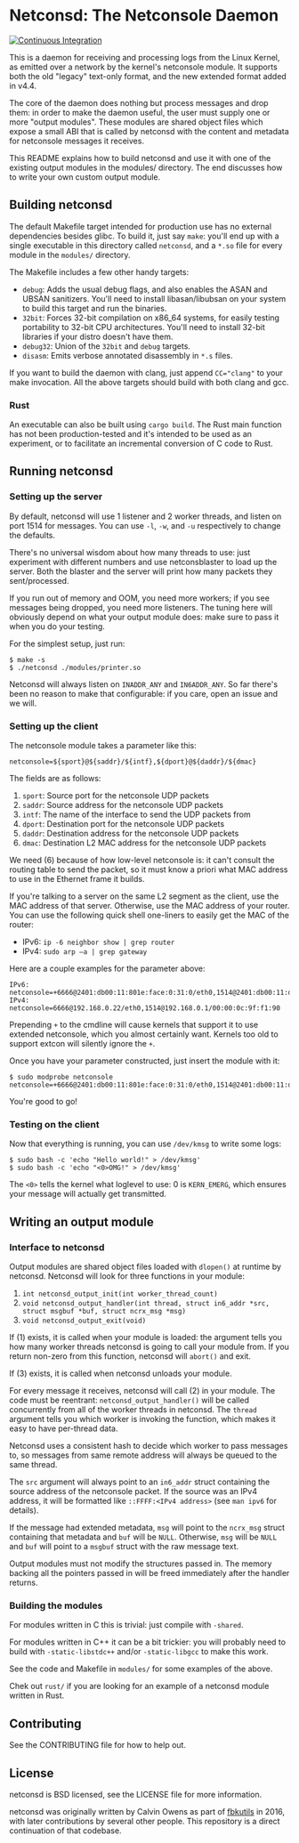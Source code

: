 # Netconsd: The Netconsole Daemon

[![Continuous Integration](https://github.com/facebook/netconsd/workflows/Continuous%20Integration/badge.svg?event=push)](https://github.com/facebook/netconsd/actions?query=workflow%3A%22Continuous+Integration%22)

This is a daemon for receiving and processing logs from the Linux Kernel, as
emitted over a network by the kernel's netconsole module. It supports both the
old "legacy" text-only format, and the new extended format added in v4.4.

The core of the daemon does nothing but process messages and drop them: in order
to make the daemon useful, the user must supply one or more "output modules".
These modules are shared object files which expose a small ABI that is called by
netconsd with the content and metadata for netconsole messages it receives.

This README explains how to build netconsd and use it with one of the existing
output modules in the modules/ directory. The end discusses how to write your
own custom output module.

## Building netconsd

The default Makefile target intended for production use has no external
dependencies besides glibc. To build it, just say `make`: you'll end up with a
single executable in this directory called `netconsd`, and a `*.so` file for every
module in the `modules/` directory.

The Makefile includes a few other handy targets:

* `debug`: Adds the usual debug flags, and also enables the ASAN and
           UBSAN sanitizers. You'll need to install libasan/libubsan on
           your system to build this target and run the binaries.
* `32bit`: Forces 32-bit compilation on x86_64 systems, for easily
           testing portability to 32-bit CPU architectures. You'll need
           to install 32-bit libraries if your distro doesn't have them.
* `debug32`: Union of the `32bit` and `debug` targets.
* `disasm`: Emits verbose annotated disassembly in `*.s` files.

If you want to build the daemon with clang, just append `CC="clang"` to your
make invocation. All the above targets should build with both clang and gcc.

### Rust

An executable can also be built using `cargo build`. The Rust main function has
not been production-tested and it's intended to be used as an experiment, or to
facilitate an incremental conversion of C code to Rust.

## Running netconsd

### Setting up the server

By default, netconsd will use 1 listener and 2 worker threads, and listen on
port 1514 for messages. You can use `-l`, `-w`, and `-u` respectively to change
the defaults.

There's no universal wisdom about how many threads to use: just experiment with
different numbers and use netconsblaster to load up the server. Both the blaster
and the server will print how many packets they sent/processed.

If you run out of memory and OOM, you need more workers; if you see messages
being dropped, you need more listeners. The tuning here will obviously depend on
what your output module does: make sure to pass it when you do your testing.

For the simplest setup, just run:

```
$ make -s
$ ./netconsd ./modules/printer.so
```

Netconsd will always listen on `INADDR_ANY` and `IN6ADDR_ANY`. So far there's been
no reason to make that configurable: if you care, open an issue and we will.

### Setting up the client

The netconsole module takes a parameter like this:

```
netconsole=${sport}@${saddr}/${intf},${dport}@${daddr}/${dmac}
```

The fields are as follows:

1. `sport`: Source port for the netconsole UDP packets
2. `saddr`: Source address for the netconsole UDP packets
3. `intf`: The name of the interface to send the UDP packets from
4. `dport`: Destination port for the netconsole UDP packets
5. `daddr`: Destination address for the netconsole UDP packets
6. `dmac`: Destination L2 MAC address for the netconsole UDP packets

We need (6) because of how low-level netconsole is: it can't consult the routing
table to send the packet, so it must know a priori what MAC address to use in
the Ethernet frame it builds.

If you're talking to a server on the same L2 segment as the client, use the MAC
address of that server. Otherwise, use the MAC address of your router. You can
use the following quick shell one-liners to easily get the MAC of the router:

* IPv6: `ip -6 neighbor show | grep router`
* IPv4: `sudo arp –a | grep gateway`

Here are a couple examples for the parameter above:

```
IPv6: netconsole=+6666@2401:db00:11:801e:face:0:31:0/eth0,1514@2401:db00:11:d0be:face:0:1b:0/c0:8c:60:3d:0d:bc
IPv4: netconsole=6666@192.168.0.22/eth0,1514@192.168.0.1/00:00:0c:9f:f1:90
```

Prepending `+` to the cmdline will cause kernels that support it to use extended
netconsole, which you almost certainly want. Kernels too old to support extcon
will silently ignore the `+`.

Once you have your parameter constructed, just insert the module with it:

```
$ sudo modprobe netconsole netconsole=+6666@2401:db00:11:801e:face:0:31:0/eth0,1514@2401:db00:11:d0be:face:0:1b:0/c0:8c:60:3d:0d:bc
```

You're good to go!

### Testing on the client

Now that everything is running, you can use `/dev/kmsg` to write some logs:

```
$ sudo bash -c 'echo "Hello world!" > /dev/kmsg'
$ sudo bash -c 'echo "<0>OMG!" > /dev/kmsg'
```

The `<0>` tells the kernel what loglevel to use: 0 is `KERN_EMERG`, which ensures
your message will actually get transmitted.

## Writing an output module

### Interface to netconsd

Output modules are shared object files loaded with `dlopen()` at runtime by
netconsd. Netconsd will look for three functions in your module:

1. `int netconsd_output_init(int worker_thread_count)`
2. `void netconsd_output_handler(int thread, struct in6_addr *src, struct msgbuf *buf, struct ncrx_msg *msg)`
3. `void netconsd_output_exit(void)`

If (1) exists, it is called when your module is loaded: the argument tells you
how many worker threads netconsd is going to call your module from. If you
return non-zero from this function, netconsd will `abort()` and exit.

If (3) exists, it is called when netconsd unloads your module.

For every message it receives, netconsd will call (2) in your module. The code
must be reentrant: `netconsd_output_handler()` will be called concurrently from
all of the worker threads in netconsd. The `thread` argument tells you which
worker is invoking the function, which makes it easy to have per-thread data.

Netconsd uses a consistent hash to decide which worker to pass messages to, so
messages from same remote address will always be queued to the same thread.

The `src` argument will always point to an `in6_addr` struct containing the source
address of the netconsole packet. If the source was an IPv4 address, it will be
formatted like `::FFFF:<IPv4 address>` (see `man ipv6` for details).

If the message had extended metadata, `msg` will point to the `ncrx_msg` struct
containing that metadata and `buf` will be `NULL`. Otherwise, `msg` will be `NULL`
and `buf` will point to a `msgbuf` struct with the raw message text.

Output modules must not modify the structures passed in. The memory backing all
the pointers passed in will be freed immediately after the handler returns.

### Building the modules

For modules written in C this is trivial: just compile with `-shared`.

For modules written in C++ it can be a bit trickier: you will probably need to
build with `-static-libstdc++` and/or `-static-libgcc` to make this work.

See the code and Makefile in `modules/` for some examples of the above.

Chek out `rust/` if you are looking for an example of a netconsd module
written in Rust.

## Contributing

See the CONTRIBUTING file for how to help out.

## License

netconsd is BSD licensed, see the LICENSE file for more information.

netconsd was originally written by Calvin Owens as part of
[fbkutils](https://github.com/facebookarchive/fbkutils) in 2016, with later
contributions by several other people. This repository is a direct continuation
of that codebase.
